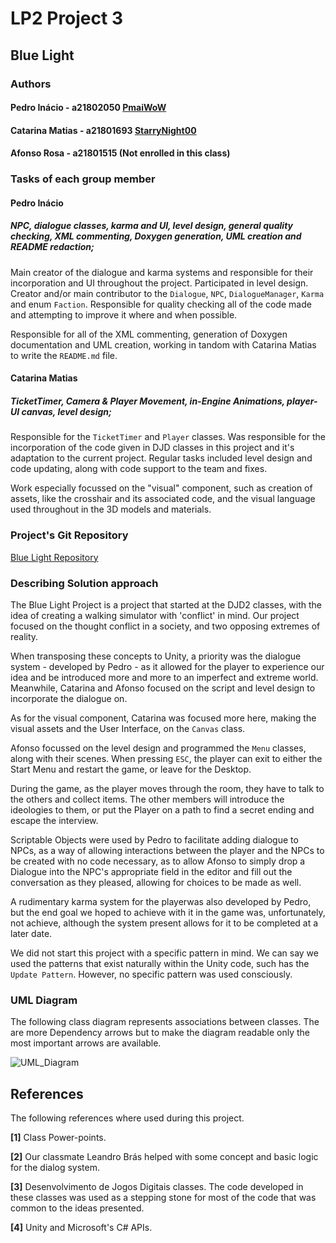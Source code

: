 # LP2 Project 3

## Blue Light

### Authors

#### Pedro Inácio - a21802050 [PmaiWoW](https://github.com/PmaiWoW)

#### Catarina Matias - a21801693 [StarryNight00](https://github.com/StarryNight00)

#### Afonso Rosa - a21801515 (Not enrolled in this class)

### Tasks of each group member

#### Pedro Inácio 

##### NPC, dialogue classes, karma and UI, level design, general quality checking, XML commenting, Doxygen generation, UML creation and README redaction;

Main creator of the dialogue and karma systems and responsible for their
incorporation and UI throughout the project. Participated in level design.
Creator and/or main contributor to the `Dialogue`, `NPC`, `DialogueManager`,
`Karma` and enum `Faction`. Responsible for quality checking all of the code
made and attempting to improve it where and when possible.

Responsible for all of the XML commenting, generation of Doxygen documentation
and UML creation, working in tandom with Catarina Matias to write the
`README.md` file.

#### Catarina Matias

##### TicketTimer, Camera & Player Movement, in-Engine Animations, player-UI canvas, level design;

Responsible for the `TicketTimer` and `Player` classes. Was responsible for the
incorporation of the code given in DJD classes in this project and it's
adaptation to the current project. Regular tasks included level design
and code updating, along with code support to the team and fixes.

Work especially focussed on the "visual" component, such as creation of
assets, like the crosshair and its associated code, and the visual
language used throughout in the 3D models and materials.

### Project's Git Repository

[Blue Light Repository](https://github.com/StarryNight00/DJD2BlueLight/tree/master)

### Describing Solution approach

The Blue Light Project is a project that started at the DJD2 classes, with the
idea of creating a walking simulator with 'conflict' in mind. Our project
focused on the thought conflict in a society, and two opposing extremes of
reality.

When transposing these concepts to Unity, a priority was the dialogue
system - developed by Pedro - as it allowed for the player to experience
our idea and be introduced more and more to an imperfect and extreme world.
Meanwhile, Catarina and Afonso focused on the script and level design to
incorporate the dialogue on.

As for the visual component, Catarina was focused more here, making the
visual assets and the User Interface, on the `Canvas` class.

Afonso focussed on the level design and programmed the `Menu` classes, along
with their scenes. When pressing `ESC`, the player can exit to either the
Start Menu and restart the game, or leave for the Desktop.

During the game, as the player moves through the room, they have to talk to
the others and collect items. The other members will introduce the ideologies
to them, or put the Player on a path to find a secret ending and escape the
interview.

Scriptable Objects were used by Pedro to facilitate adding dialogue to NPCs, as
a way of allowing interactions between the player and the NPCs to be created
with no code necessary, as to allow Afonso to simply drop a Dialogue into the
NPC's appropriate field in the editor and fill out the conversation as they
pleased, allowing for choices to be made as well.

A rudimentary karma system for the playerwas also developed by Pedro, but the
end goal we hoped to achieve with it in the game was, unfortunately, not
achieve, although the system present allows for it to be completed at a later
date.

We did not start this project with a specific pattern in mind. We can say we
used the patterns that exist naturally within the Unity code, such has the
`Update Pattern`. However, no specific pattern was used consciously.

### UML Diagram

The following class diagram represents associations between classes. The are
more Dependency arrows but to make the diagram readable only the most important
arrows are available.

![UML_Diagram](UML_Diagram.png)

## References

The following references where used during this project.

**[1]** Class Power-points.

**[2]** Our classmate Leandro Brás helped with some concept and basic logic for
the dialog system.

**[3]** Desenvolvimento de Jogos Digitais classes. The code developed in these
classes was used as a stepping stone for most of the code that was common to
the ideas presented.

**[4]** Unity and Microsoft's C# APIs.
